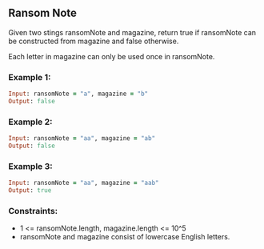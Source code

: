 ## Ransom Note

Given two stings ransomNote and magazine, return true if ransomNote can be constructed from magazine and false otherwise.

Each letter in magazine can only be used once in ransomNote.

### Example 1:
```ruby
Input: ransomNote = "a", magazine = "b"
Output: false
```
### Example 2:
```ruby
Input: ransomNote = "aa", magazine = "ab"
Output: false
```
### Example 3:
```ruby
Input: ransomNote = "aa", magazine = "aab"
Output: true
```
### Constraints:

- 1 <= ransomNote.length, magazine.length <= 10^5
- ransomNote and magazine consist of lowercase English letters.